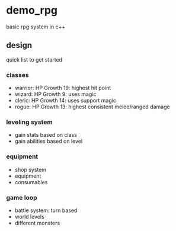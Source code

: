 # demo_rpg

basic rpg system in c++

## design
quick list to get started

### classes

- warrior: HP Growth 19: highest hit point
- wizard: HP Growth 9: uses magic
- cleric: HP Growth 14: uses support magic
- rogue: HP Growth 13: highest consistent melee/ranged damage

### leveling system

- gain stats based on class
- gain abilities based on level

### equipment

- shop system
- equipment
- consumables

### game loop

- battle system: turn based
- world levels
- different monsters

